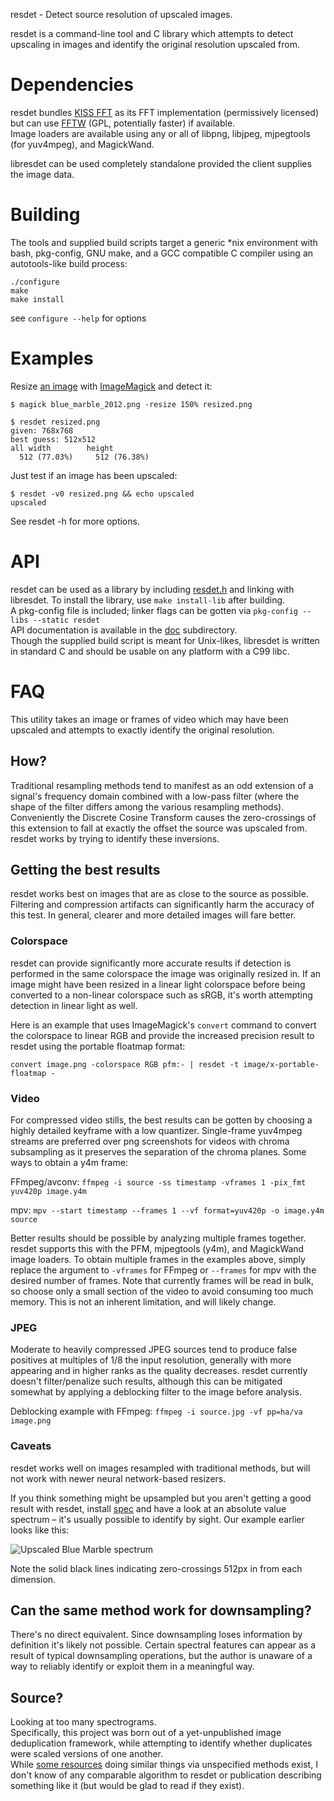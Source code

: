 resdet - Detect source resolution of upscaled images.

resdet is a command-line tool and C library which attempts to detect upscaling in images and identify the original resolution upscaled from.

# Dependencies

resdet bundles [KISS FFT](http://kissfft.sourceforge.net) as its FFT implementation (permissively licensed) but can use [FFTW](http://fftw.org) (GPL, potentially faster) if available.  
Image loaders are available using any or all of libpng, libjpeg, mjpegtools (for yuv4mpeg), and MagickWand.  
  
libresdet can be used completely standalone provided the client supplies the image data.

# Building
The tools and supplied build scripts target a generic *nix environment with bash, pkg-config, GNU make, and a GCC compatible C compiler using an autotools-like build process:

    ./configure
	make
	make install

see `configure --help` for options

# Examples

Resize [an image](http://0x09.net/i/g/blue_marble_2012.png) with [ImageMagick](http://www.imagemagick.org) and detect it:

    $ magick blue_marble_2012.png -resize 150% resized.png

    $ resdet resized.png
    given: 768x768
    best guess: 512x512
    all width        height
      512 (77.03%)     512 (76.38%)

Just test if an image has been upscaled:

	$ resdet -v0 resized.png && echo upscaled
	upscaled

See resdet -h for more options.

# API

resdet can be used as a library by including [resdet.h](include/resdet.h) and linking with libresdet. To install the library, use `make install-lib` after building.  
A pkg-config file is included; linker flags can be gotten via `pkg-config --libs --static resdet`  
API documentation is available in the [doc](doc) subdirectory.  
Though the supplied build script is meant for Unix-likes, libresdet is written in standard C and should be usable on any platform with a C99 libc.

# FAQ
This utility takes an image or frames of video which may have been upscaled and attempts to exactly identify the original resolution.

## How?

Traditional resampling methods tend to manifest as an odd extension of a signal's frequency domain combined with a low-pass filter (where the shape of the filter differs among the various resampling methods). Conveniently the Discrete Cosine Transform causes the zero-crossings of this extension to fall at exactly the offset the source was upscaled from. resdet works by trying to identify these inversions.

## Getting the best results

resdet works best on images that are as close to the source as possible. Filtering and compression artifacts can significantly harm the accuracy of this test. In general, clearer and more detailed images will fare better.

### Colorspace

resdet can provide significantly more accurate results if detection is performed in the same colorspace the image was originally resized in. If an image might have been resized in a linear light colorspace before being converted to a non-linear colorspace such as sRGB, it's worth attempting detection in linear light as well.

Here is an example that uses ImageMagick's `convert` command to convert the colorspace to linear RGB and provide the increased precision result to resdet using the portable floatmap format:

```
convert image.png -colorspace RGB pfm:- | resdet -t image/x-portable-floatmap -
```

### Video
For compressed video stills, the best results can be gotten by choosing a highly detailed keyframe with a low quantizer. Single-frame yuv4mpeg streams are preferred over png screenshots for videos with chroma subsampling as it preserves the separation of the chroma planes. Some ways to obtain a y4m frame:

FFmpeg/avconv: `ffmpeg -i source -ss timestamp -vframes 1 -pix_fmt yuv420p image.y4m`

mpv:  `mpv --start timestamp --frames 1 --vf format=yuv420p -o image.y4m source`

Better results should be possible by analyzing multiple frames together. resdet supports this with the PFM, mjpegtools (y4m), and MagickWand image loaders. To obtain multiple frames in the examples above, simply replace the argument to `-vframes` for FFmpeg or `--frames` for mpv with the desired number of frames. Note that currently frames will be read in bulk, so choose only a small section of the video to avoid consuming too much memory. This is not an inherent limitation, and will likely change.

### JPEG
Moderate to heavily compressed JPEG sources tend to produce false positives at multiples of 1/8 the input resolution, generally with more appearing and in higher ranks as the quality decreases. resdet currently doesn't filter/penalize such results, although this can be mitigated somewhat by applying a deblocking filter to the image before analysis.

Deblocking example with FFmpeg: `ffmpeg -i source.jpg -vf pp=ha/va image.png`

### Caveats
resdet works well on images resampled with traditional methods, but will not work with newer neural network-based resizers.

If you think something might be upsampled but you aren't getting a good result with resdet, install [spec](https://github.com/0x09/dspfun/tree/master/spec) and have a look at an absolute value spectrum – it's usually possible to identify by sight. Our example earlier looks like this:

![Upscaled Blue Marble spectrum](http://0x09.net/i/g/blue_marble_2012_upscaled.png)

Note the solid black lines indicating zero-crossings 512px in from each dimension.

## Can the same method work for downsampling?

There's no direct equivalent. Since downsampling loses information by definition it's likely not possible. Certain spectral features can appear as a result of typical downsampling operations, but the author is unaware of a way to reliably identify or exploit them in a meaningful way.

## Source?
Looking at too many spectrograms.  
Specifically, this project was born out of a yet-unpublished image deduplication framework, while attempting to identify whether duplicates were scaled versions of one another.  
While [some resources](http://anibin.blogspot.ca) doing similar things via unspecified methods exist, I don't know of any comparable algorithm to resdet or publication describing something like it (but would be glad to read if they exist).
